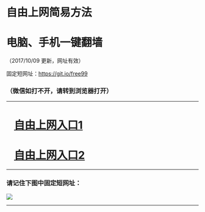 ﻿# 自由上网简易方法

# 电脑、手机一键翻墙

（2017/10/09 更新，网址有效）

固定短网址：https://git.io/free99

### （微信如打不开，请转到浏览器打开）


***





# &nbsp;&nbsp; <a href="http://ft2222231162.fwq-tz-1001.info/fwqtz01.html?t=100900121852 " target="_blank">自由上网入口1</a>
# &nbsp;&nbsp; <a href="http://ft1546225484.fwq-tz-1002.info/fwqtz02.html?t=10090015232 " target="_blank">自由上网入口2</a>
***

### 请记住下图中固定短网址：

<img src="https://s3-us-west-2.amazonaws.com/fwq-1001/yjfq-20170905okok.png" /> 


***

